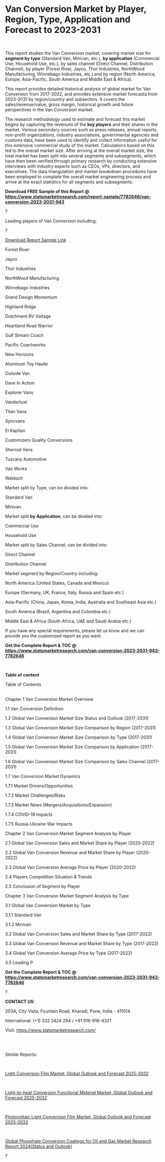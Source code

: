 <h1>Van Conversion Market by Player, Region, Type, Application and Forecast to 2023-2031</h1><br/><p>This report studies the Van Conversion market, covering market size for <strong>segment by type</strong> (Standard Van, Minivan, etc.), <strong>by application</strong> (Commercial Use, Household Use, etc.), by sales channel (Direct Channel, Distribution Channel), by player (Forest River, Jayco, Thor Industries, NorthWood Manufacturing, Winnebago Industries, etc.) and by region (North America, Europe, Asia-Pacific, South America and Middle East & Africa).</p>
 
 
 
 <p>This report provides detailed historical analysis of global market for Van Conversion from 2017-2022, and provides extensive market forecasts from 2023-2031 by region/country and subsectors. It covers the sales/revenue/value, gross margin, historical growth and future perspectives in the Van Conversion market.</p>
 
 
 
 <p>The research methodology used to estimate and forecast this market begins by capturing the revenues of the <strong>key players</strong> and their shares in the market. Various secondary sources such as press releases, annual reports, non-profit organizations, industry associations, governmental agencies and customs data, have been used to identify and collect information useful for this extensive commercial study of the market. Calculations based on this led to the overall market size. After arriving at the overall market size, the total market has been split into several segments and subsegments, which have then been verified through primary research by conducting extensive interviews with industry experts such as CEOs, VPs, directors, and executives. The data triangulation and market breakdown procedures have been employed to complete the overall market engineering process and arrive at the exact statistics for all segments and subsegments.</p>
 
 
 
 <div><b>Download FREE Sample of this Report @ <a href="https://www.statsmarketresearch.com/download-free-sample/7782646/van-conversion-2023-2031-943">https://www.statsmarketresearch.com/report-sample/7782646/van-conversion-2023-2031-943</a></b></div>
 
 
 
 <p>? </p>
 
 
 
 <p>Leading players of Van Conversion including:</p>
 
 
 
 <p>? </p>
 
 
 
 <p><a href="https://www.statsmarketresearch.com/download-free-sample/7782646/van-conversion-2023-2031-943">Download Report Sample Link</a></p>
 
 
 
 <p>Forest River</p>
 
 
 
 <p>Jayco</p>
 
 
 
 <p>Thor Industries</p>
 
 
 
 <p>NorthWood Manufacturing</p>
 
 
 
 <p>Winnebago Industries</p>
 
 
 
 <p>Grand Design Momentum</p>
 
 
 
 <p>Highland Ridge</p>
 
 
 
 <p>Dutchment RV Voltage</p>
 
 
 
 <p>Heartland Road Warrior</p>
 
 
 
 <p>Gulf Stream Coach</p>
 
 
 
 <p>Pacific Coachworks</p>
 
 
 
 <p>New Horizons</p>
 
 
 
 <p>Aluminum Toy Hauler</p>
 
 
 
 <p>Outside Van</p>
 
 
 
 <p>Dave In Action</p>
 
 
 
 <p>Explorer Vans</p>
 
 
 
 <p>Vanderlust</p>
 
 
 
 <p>Titan Vans</p>
 
 
 
 <p>Syncvans</p>
 
 
 
 <p>El Kapitan</p>
 
 
 
 <p>Customizers Quality Conversions</p>
 
 
 
 <p>Sherrod Vans</p>
 
 
 
 <p>Tuscany Automotive</p>
 
 
 
 <p>Van Works</p>
 
 
 
 <p>Waldoch</p>
 
 
 
 <p>Market split by Type, can be divided into:</p>
 
 
 
 <p>Standard Van</p>
 
 
 
 <p>Minivan</p>
 
 
 
 <p>Market split <strong>by Application</strong>, can be divided into:</p>
 
 
 
 <p>Commercial Use</p>
 
 
 
 <p>Household Use</p>
 
 
 
 <p>Market split by Sales Channel, can be divided into:</p>
 
 
 
 <p>Direct Channel</p>
 
 
 
 <p>Distribution Channel</p>
 
 
 
 <p>Market segment by Region/Country including:</p>
 
 
 
 <p>North America (United States, Canada and Mexico)</p>
 
 
 
 <p>Europe (Germany, UK, France, Italy, Russia and Spain etc.)</p>
 
 
 
 <p>Asia-Pacific (China, Japan, Korea, India, Australia and Southeast Asia etc.)</p>
 
 
 
 <p>South America (Brazil, Argentina and Colombia etc.)</p>
 
 
 
 <p>Middle East & Africa (South Africa, UAE and Saudi Arabia etc.)</p>
 
 
 
 <p>If you have any special requirements, please let us know and we can provide you the customized report as you want.</p>
 
 
 
 <div><b>Get the Complete Report & TOC @ <a href="https://www.statsmarketresearch.com/van-conversion-2023-2031-943-7782646">https://www.statsmarketresearch.com/van-conversion-2023-2031-943-7782646</a></b></div>
 
 
 
 <p><br />
 
 <b>Table of content</b></p>
 
 
 
 <p>Table of Contents<br />
 
 <br />
 
 Chapter 1 Van Conversion Market Overview<br />
 
 1.1 Van Conversion Definition<br />
 
 1.2 Global Van Conversion Market Size Status and Outlook (2017-2031)<br />
 
 1.3 Global Van Conversion Market Size Comparison by Region (2017-2031)<br />
 
 1.4 Global Van Conversion Market Size Comparison by Type (2017-2031)<br />
 
 1.5 Global Van Conversion Market Size Comparison by Application (2017-2031)<br />
 
 1.6 Global Van Conversion Market Size Comparison by Sales Channel (2017-2031)<br />
 
 1.7 Van Conversion Market Dynamics<br />
 
 1.7.1 Market Drivers/Opportunities<br />
 
 1.7.2 Market Challenges/Risks<br />
 
 1.7.3 Market News (Mergers/Acquisitions/Expansion)<br />
 
 1.7.4 COVID-19 Impacts<br />
 
 1.7.5 Russia-Ukraine War Impacts<br />
 
 Chapter 2 Van Conversion Market Segment Analysis by Player<br />
 
 2.1 Global Van Conversion Sales and Market Share by Player (2020-2022)<br />
 
 2.2 Global Van Conversion Revenue and Market Share by Player (2020-2022)<br />
 
 2.3 Global Van Conversion Average Price by Player (2020-2022)<br />
 
 2.4 Players Competition Situation & Trends<br />
 
 2.5 Conclusion of Segment by Player<br />
 
 Chapter 3 Van Conversion Market Segment Analysis by Type<br />
 
 3.1 Global Van Conversion Market by Type<br />
 
 3.1.1 Standard Van<br />
 
 3.1.2 Minivan<br />
 
 3.2 Global Van Conversion Sales and Market Share by Type (2017-2022)<br />
 
 3.3 Global Van Conversion Revenue and Market Share by Type (2017-2022)<br />
 
 3.4 Global Van Conversion Average Price by Type (2017-2022)<br />
 
 3.5 Leading P</p>
 
 
 
 <div><b>Get the Complete Report & TOC @ <a href="https://www.statsmarketresearch.com/van-conversion-2023-2031-943-7782646">https://www.statsmarketresearch.com/van-conversion-2023-2031-943-7782646</a></b></div>
 
 
 
 <p>? </p>
 
 
 
 <p><b>CONTACT US:</b><br />
 
 203A, City Vista, Fountain Road, Kharadi, Pune, India - 411014<br />
 
 International: (+1) 332 2424 294 / +91 916-916-4321<br />
 
 Visit: <a href="https://www.statsmarketresearch.com/">https://www.statsmarketresearch.com/</a><br />
 
 <br />
 
 <br />
 
 Similar Reports:<br />
 
 <br />
 
 <a href="https://www.statsmarketresearch.com/global-light-conversion-film-forecast-2025-2032-246-8032835">Light Conversion Film Market, Global Outlook and Forecast 2025-2032</a><br />
 
 <br />
 
 <a href="https://www.statsmarketresearch.com/global-lighttoheat-conversion-functional-material-forecast-2025-2032-38-8032779">Light-to-heat Conversion Functional Material Market, Global Outlook and Forecast 2025-2032</a><br />
 
 <br />
 
 <a href="https://www.statsmarketresearch.com/global-photovoltaic-light-conversion-film-forecast-2025-2032-588-8032834">Photovoltaic Light Conversion Film Market, Global Outlook and Forecast 2025-2032</a><br />
 
 <br />
 
 <a href="https://www.statsmarketresearch.com/global-phosphate-conversion-coatings-for-oil-gas-2024-670-8021464">Global Phosphate Conversion Coatings for Oil and Gas Market Research Report 2024(Status and Outlook)</a><br />
 
 ? </p>